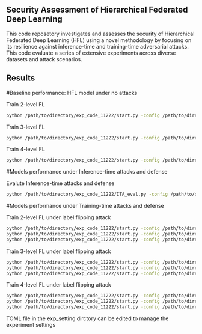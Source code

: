 ## Security Assessment of Hierarchical Federated Deep Learning

This code reposetory investigates and assesses the security of Hierarchical Federated Deep Learning (HFL) using a novel methodology by focusing on its resilience against inference-time and training-time adversarial attacks. This code evaluate a series of extensive experiments across diverse datasets and attack scenarios.

## Results

#Baseline performance: HFL model under no attacks

Train 2-level FL
```bash
python /path/to/directory/exp_code_11222/start.py -config /path/to/directory/exp_code_11222/exp_settings/2L-FL.toml
```
Train 3-level FL
```bash
python /path/to/directory/exp_code_11222/start.py -config /path/to/directory/exp_code_11222/exp_settings/3L-HFL.toml
```
Train 4-level FL
```bash
python /path/to/directory/exp_code_11222/start.py -config /path/to/directory/exp_code_11222/exp_settings/4L-HFL.toml
```

#Models performance under Inference-time attacks and defense

Evalute Inference-time attacks and defense

```bash
python /path/to/directory/exp_code_11222/ITA_eval.py -config /path/to/directory/exp_code_11222/exp_settings/ITA_eval.toml
```

#Models performance under Training-time attacks and defense

Train 2-level FL under label flipping attack
```bash
python /path/to/directory/exp_code_11222/start.py -config /path/to/directory/exp_code_11222/exp_settings/2L-1malnode.toml
python /path/to/directory/exp_code_11222/start.py -config /path/to/directory/exp_code_11222/exp_settings/2L-5malnode.toml
python /path/to/directory/exp_code_11222/start.py -config /path/to/directory/exp_code_11222/exp_settings/2L-10malnode.toml

```
Train 3-level FL under label flipping attack
```bash
python /path/to/directory/exp_code_11222/start.py -config /path/to/directory/exp_code_11222/exp_settings/3L-1malnode.toml
python /path/to/directory/exp_code_11222/start.py -config /path/to/directory/exp_code_11222/exp_settings/3L-5malnode.toml
python /path/to/directory/exp_code_11222/start.py -config /path/to/directory/exp_code_11222/exp_settings/3L-10malnode.toml
```
Train 4-level FL under label flipping attack
```bash
python /path/to/directory/exp_code_11222/start.py -config /path/to/directory/exp_code_11222/exp_settings/4L-1malnode.toml
python /path/to/directory/exp_code_11222/start.py -config /path/to/directory/exp_code_11222/exp_settings/4L-5malnode.toml
python /path/to/directory/exp_code_11222/start.py -config /path/to/directory/exp_code_11222/exp_settings/4L-10malnode.toml
```


TOML file in the exp_setting dirctory can be edited to manage the experiment settings
